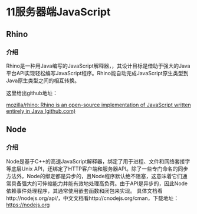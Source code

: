 # 11服务器端JavaScript

## Rhino

### 介绍

Rhino是一种用Java编写的JavaScript解释器，，其设计目标是借助于强大的Java平台API实现轻松编写JavaScript程序。Rhino能自动完成JavaScript原生类型到Java原生类型之间的相互转换。

这里给出github地址：

[mozilla/rhino: Rhino is an open-source implementation of JavaScript written entirely in Java (github.com)](https://github.com/mozilla/rhino)

## Node

### 介绍

Node是基于C++的高速JavaScript解释器，绑定了用于进程、文件和网络套接字等底层Unix API，还绑定了HTTP客户端和服务器API。除了一些专门命名的同步方法外，Node的绑定都是异步的，且Node程序默认绝不阻塞，这意味着它们通常具备强大的可伸缩能力并能有效地处理高负荷。由于API是异步的，因此Node依赖事件处理程序，其通常使用嵌套函数和闭包来实现。
具体文档看http://nodejs.org/api/，中文文档看http://cnodejs.org/cman，下载地址：https://nodejs.org

